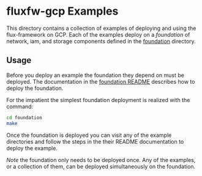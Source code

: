 # fluxfw-gcp Examples

This directory contains a collection of examples of deploying and using the flux-framework on GCP.
Each of the examples deploy on a _foundation_ of network, iam, and storage components defined in the
[foundation]() directory.

## Usage

Before you deploy an example the foundation they depend on must be deployed. The documentation in 
the [foundation README]() describes how to deploy the foundation.

For the impatient the simplest foundation deployment is realized with the command:

```bash
cd foundation
make
```

Once the foundation is deployed you can visit any of the example directories and follow the steps
in the their README documentation to deploy the example.

_Note_ the foundation only needs to be deployed once. Any of the examples, or a collection of them,
can be deployed simultaneously on the foundation.

